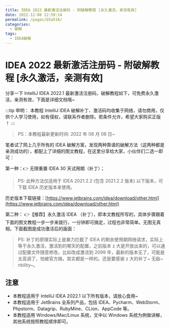 ```yaml
---
title: IDEA 2022 最新激活注册码 - 附破解教程 [永久激活，亲测有效]
date: 2022-12-08 12:59:14
permalink: /pages/b5a516/
categories: 
  - 破解
tags: 
  - IDEA破解
---
```


# IDEA 2022 最新激活注册码 - 附破解教程 [永久激活，亲测有效]

分享一下 IntelliJ IDEA 2022.1 最新激活注册码，破解教程如下，可免费永久激活，亲测有效，下面是详细文档哦~

:::tip 申明：
本教程 IntelliJ IDEA 破解补丁、激活码均收集于网络，请勿商用，仅供个人学习使用，如有侵权，请联系作者删除。若条件允许，希望大家购买正版 ！
:::

> PS：本教程最新更新时间: 2022 年 08 月 08 日~

笔者试了网上几乎所有的 IDEA 破解方案，发现两种靠谱的破解方法（这两种都是亲测成功的），都配上了详细的图文教程，在这里分享给大家，小伙伴们二选一即可：

第一种：👉 无限重置 IDEA 30 天试用期（补丁）；

> PS: 此种方法仅适用于 IDEA 2021.2.2 (包含 2021.2.2 版本) 以下版本，可下载 IDEA 历史版本来使用。

历史版本下载链接：[https://www.jetbrains.com/idea/download/other.html](https://www.jetbrains.com/idea/download/other.html)

第二种： 👉【推荐】永久激活 IDEA （补丁），即本文教程所写的，具体步骤跟着下面的图文教程一步一步来就行，一分钟即可搞定，过程也非常简单。无图无真相，下面截图是成功激活后的画面：

> PS: 补丁的原理实际上是暴力拦截了 IDEA 的剩余使用期网络请求，实际上等于永久激活，激活到的哪天的配置，之前版本 z 大是开放出来的，可以通过配置文件随意修改，比如改成激活到 2099 年，最新的版本无了，可能是太高调了，怕被官方搞，其实都是一样的。还是要感谢 z 大的补丁~ 无敌~ nbility~。

## 注意

- 本教程适用于 IntelliJ IDEA 2022.1 以下所有版本，请放心食用~
- 本教程适用于 JetBrains 全系列产品，包括 IDEA、Pycharm、WebStorm、Phpstorm、Datagrip、RubyMine、CLion、AppCode 等。
- 本教程适用 Windows/Mac/Linux 系统，文中以 Windows 系统为例做讲解，其他系统按照教程顺序即可。

